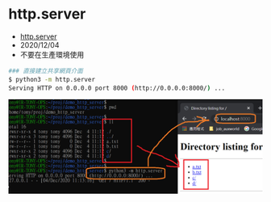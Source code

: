 # http.server

- [http.server](https://docs.python.org/3/library/http.server.html)
- 2020/12/04
- 不要在生產環境使用


```bash
### 直接建立共享網頁介面
$ python3 -m http.server
Serving HTTP on 0.0.0.0 port 8000 (http://0.0.0.0:8000/) ...
```

![HttpServer](../../img/http.server.png)